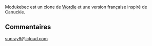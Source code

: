 
Modukebec est un clone de [Wordle](https://www.powerlanguage.co.uk/wordle/) et une version française inspiré de Canuckle. 


## Commentaires

[sunray9@icloud.com](mailto:sunray9@icloud.com?subject=Commentaire)
